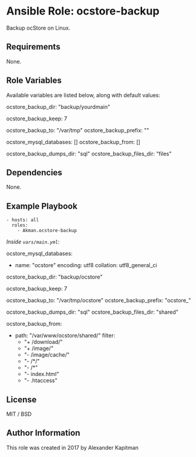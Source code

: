 # Ansible Role: ocstore-backup

Backup ocStore on Linux.

## Requirements

None.

## Role Variables

Available variables are listed below, along with default values:

ocstore_backup_dir: "backup/yourdmain"

ocstore_backup_keep: 7

ocstore_backup_to: "/var/tmp"
ocstore_backup_prefix: ""

ocstore_mysql_databases: []
ocstore_backup_from: []

ocstore_backup_dumps_dir: "sql"
ocstore_backup_files_dir: "files"

## Dependencies

None.

## Example Playbook

    - hosts: all
      roles:
        - Akman.ocstore-backup

*Inside `vars/main.yml`*:

ocstore_mysql_databases:
  - name: "ocstore"
    encoding: utf8
    collation: utf8_general_ci

ocstore_backup_dir: "backup/ocstore"

ocstore_backup_keep: 7

ocstore_backup_to: "/var/tmp/ocstore"
ocstore_backup_prefix: "ocstore_"

ocstore_backup_dumps_dir: "sql"
ocstore_backup_files_dir: "shared"

ocstore_backup_from:
  - path: "/var/www/ocstore/shared/"
    filter:
      - "+ /download/"
      - "+ /image/"
      - "- /image/cache/"
      - "- /*/"
      - "- /*"
      - "- index.html"
      - "- .htaccess"

## License

MIT / BSD

## Author Information

This role was created in 2017 by Alexander Kapitman
